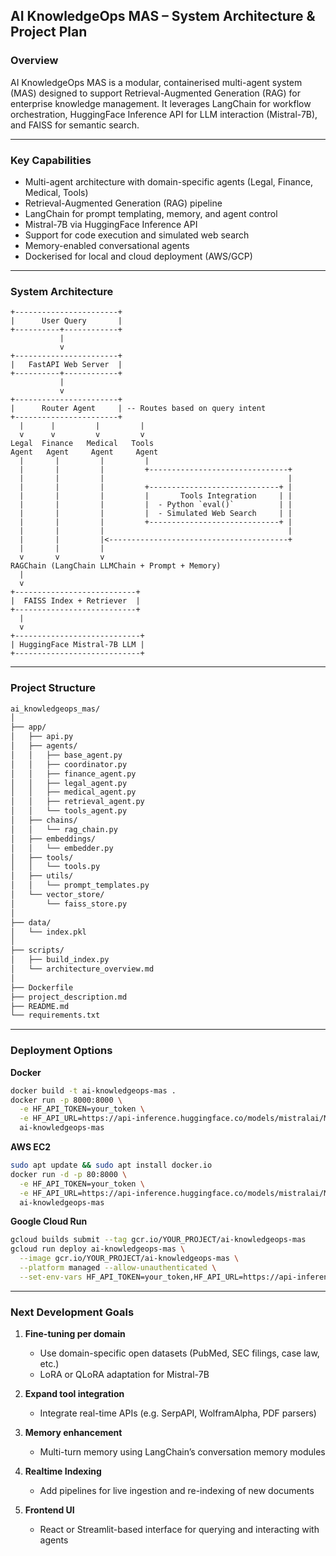 ## AI KnowledgeOps MAS – System Architecture & Project Plan

### Overview

AI KnowledgeOps MAS is a modular, containerised multi-agent system (MAS) designed to support Retrieval-Augmented Generation (RAG) for enterprise knowledge management. It leverages LangChain for workflow orchestration, HuggingFace Inference API for LLM interaction (Mistral-7B), and FAISS for semantic search.

---

### Key Capabilities

* Multi-agent architecture with domain-specific agents (Legal, Finance, Medical, Tools)
* Retrieval-Augmented Generation (RAG) pipeline
* LangChain for prompt templating, memory, and agent control
* Mistral-7B via HuggingFace Inference API
* Support for code execution and simulated web search
* Memory-enabled conversational agents
* Dockerised for local and cloud deployment (AWS/GCP)

---

### System Architecture

```plaintext
+-----------------------+
|      User Query       |
+----------+------------+
           |
           v
+-----------------------+
|   FastAPI Web Server  |
+----------+------------+
           |
           v
+-----------------------+
|      Router Agent     | -- Routes based on query intent
+-----------------------+
  |      |         |         |
  v      v         v         v
Legal  Finance   Medical   Tools
Agent   Agent     Agent     Agent
  |       |         |         |
  |       |         |         +-------------------------------+
  |       |         |                                         |
  |       |         |         +-----------------------------+ |
  |       |         |         |       Tools Integration     | |
  |       |         |         |  - Python `eval()`          | |
  |       |         |         |  - Simulated Web Search     | |
  |       |         |         +-----------------------------+ |
  |       |         |                                         |
  |       |         |<----------------------------------------+
  |       |         |
  v       v         v
RAGChain (LangChain LLMChain + Prompt + Memory)
  |
  v
+---------------------------+
|  FAISS Index + Retriever  |
+---------------------------+
  |
  v
+----------------------------+
| HuggingFace Mistral-7B LLM |
+----------------------------+
```

---

### Project Structure

```bash
ai_knowledgeops_mas/
│
├── app/
│   ├── api.py
│   ├── agents/
│   │   ├── base_agent.py
│   │   ├── coordinator.py
│   │   ├── finance_agent.py
│   │   ├── legal_agent.py
│   │   ├── medical_agent.py
│   │   ├── retrieval_agent.py
│   │   └── tools_agent.py
│   ├── chains/
│   │   └── rag_chain.py
│   ├── embeddings/
│   │   └── embedder.py
│   ├── tools/
│   │   └── tools.py
│   ├── utils/
│   │   └── prompt_templates.py
│   └── vector_store/
│       └── faiss_store.py
│
├── data/
│   └── index.pkl
│
├── scripts/
│   ├── build_index.py
│   └── architecture_overview.md
│
├── Dockerfile
├── project_description.md
├── README.md
└── requirements.txt
```

---

### Deployment Options

**Docker**

```bash
docker build -t ai-knowledgeops-mas .
docker run -p 8000:8000 \
  -e HF_API_TOKEN=your_token \
  -e HF_API_URL=https://api-inference.huggingface.co/models/mistralai/Mistral-7B-Instruct-v0.1 \
  ai-knowledgeops-mas
```

**AWS EC2**

```bash
sudo apt update && sudo apt install docker.io
docker run -d -p 80:8000 \
  -e HF_API_TOKEN=your_token \
  -e HF_API_URL=https://api-inference.huggingface.co/models/mistralai/Mistral-7B-Instruct-v0.1 \
  ai-knowledgeops-mas
```

**Google Cloud Run**

```bash
gcloud builds submit --tag gcr.io/YOUR_PROJECT/ai-knowledgeops-mas
gcloud run deploy ai-knowledgeops-mas \
  --image gcr.io/YOUR_PROJECT/ai-knowledgeops-mas \
  --platform managed --allow-unauthenticated \
  --set-env-vars HF_API_TOKEN=your_token,HF_API_URL=https://api-inference.huggingface.co/models/mistralai/Mistral-7B-Instruct-v0.1
```

---

### Next Development Goals

1. **Fine-tuning per domain**

   * Use domain-specific open datasets (PubMed, SEC filings, case law, etc.)
   * LoRA or QLoRA adaptation for Mistral-7B

2. **Expand tool integration**

   * Integrate real-time APIs (e.g. SerpAPI, WolframAlpha, PDF parsers)

3. **Memory enhancement**

   * Multi-turn memory using LangChain’s conversation memory modules

4. **Realtime Indexing**

   * Add pipelines for live ingestion and re-indexing of new documents

5. **Frontend UI**

   * React or Streamlit-based interface for querying and interacting with agents

